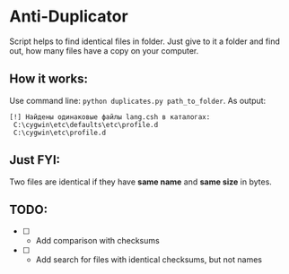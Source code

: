 # Anti-Duplicator

Script helps to find identical files in folder.
Just give to it a folder and find out, how many files have a copy on your computer.

## How it works:
Use command line:
`python duplicates.py path_to_folder`.
As output:
```
[!] Найдены одинаковые файлы lang.csh в каталогах:
 C:\cygwin\etc\defaults\etc\profile.d
 C:\cygwin\etc\profile.d
```

## Just FYI:
Two files are identical if they have __same name__ and __same size__ in bytes.

## TODO:
- [ ] - Add comparison with checksums
- [ ] - Add search for files with identical checksums, but not names